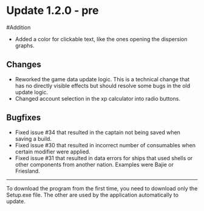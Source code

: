 # Update 1.2.0 - pre

#Addition
- Added a color for clickable text, like the ones opening the dispersion graphs.

## Changes
- Reworked the game data update logic. This is a technical change that has no directly visible effects but should resolve some bugs in the old update logic.
- Changed account selection in the xp calculator into radio buttons.

## Bugfixes
- Fixed issue #34 that resulted in the captain not being saved when saving a build.
- Fixed issue #30 that resulted in incorrect number of consumables when certain modifier were applied.
- Fixed issue #31 that resulted in data errors for ships that used shells or other components from another nation. Examples were Bajie or Friesland.
___
To download the program from the first time, you need to download only the Setup.exe file. The other are used by the application automatically to update.

